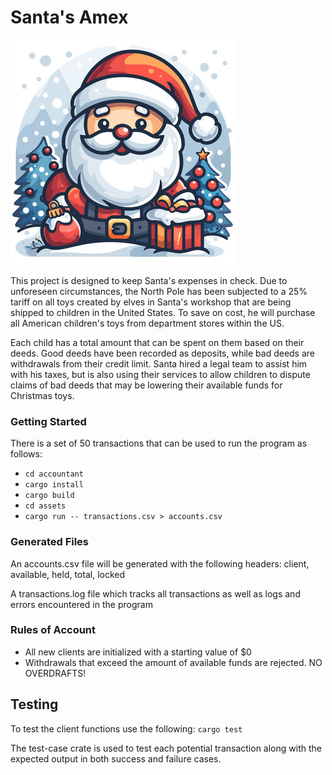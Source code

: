 # Santa's Amex
![Santa](accountant/assets/santa.jpg)

This project is designed to keep Santa's expenses in check. Due to unforeseen circumstances,
the North Pole has been subjected to a 25% tariff on all toys created by elves in Santa's workshop that
are being shipped to children in the United States. To save on cost, he will purchase all American 
children's toys from department stores within the US. 

Each child has a total amount that can be spent on them based on their deeds. Good deeds have 
been recorded as deposits, while bad deeds are withdrawals from their credit limit. Santa hired
a legal team to assist him with his taxes, but is also using their services to allow children
to dispute claims of bad deeds that may be lowering their available funds for Christmas toys.

### Getting Started
There is a set of 50 transactions that can be used to run the program as follows:
- `cd accountant`
- `cargo install`
- `cargo build`
- `cd assets`
- `cargo run -- transactions.csv > accounts.csv`


### Generated Files
An accounts.csv file will be generated with the following headers:
client, available, held, total, locked

A transactions.log file which tracks all transactions as well as 
logs and errors encountered in the program


### Rules of Account
* All new clients are initialized with a starting value of $0
* Withdrawals that exceed the amount of available funds are rejected. NO OVERDRAFTS!


## Testing
To test the client functions use the following:
`cargo test`

The test-case crate is used to test each potential transaction along with the expected output
in both success and failure cases.